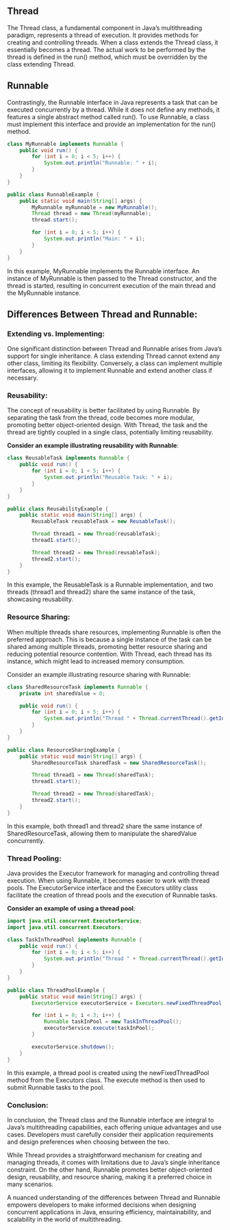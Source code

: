 

## **Thread**

The Thread class, a fundamental component in Java’s multithreading paradigm, represents a thread of execution. It provides methods for creating and controlling threads. When a class extends the Thread class, it essentially becomes a thread. The actual work to be performed by the thread is defined in the run() method, which must be overridden by the class extending Thread.

## **Runnable**

Contrastingly, the Runnable interface in Java represents a task that can be executed concurrently by a thread. While it does not define any methods, it features a single abstract method called run(). To use Runnable, a class must implement this interface and provide an implementation for the run() method.

```java
class MyRunnable implements Runnable {
    public void run() {
        for (int i = 0; i < 5; i++) {
            System.out.println("Runnable: " + i);
        }
    }
}

public class RunnableExample {
    public static void main(String[] args) {
        MyRunnable myRunnable = new MyRunnable();
        Thread thread = new Thread(myRunnable);
        thread.start();

        for (int i = 0; i < 5; i++) {
            System.out.println("Main: " + i);
        }
    }
}
```

In this example, MyRunnable implements the Runnable interface. An instance of MyRunnable is then passed to the Thread constructor, and the thread is started, resulting in concurrent execution of the main thread and the MyRunnable instance.

## **Differences Between Thread and Runnable**:

### **Extending vs. Implementing:**

One significant distinction between Thread and Runnable arises from Java’s support for single inheritance. A class extending Thread cannot extend any other class, limiting its flexibility. Conversely, a class can implement multiple interfaces, allowing it to implement Runnable and extend another class if necessary.

### **Reusability**:

The concept of reusability is better facilitated by using Runnable. By separating the task from the thread, code becomes more modular, promoting better object-oriented design. With Thread, the task and the thread are tightly coupled in a single class, potentially limiting reusability.

**Consider an example illustrating reusability with Runnable**:

```java
class ReusableTask implements Runnable {
    public void run() {
        for (int i = 0; i < 5; i++) {
            System.out.println("Reusable Task: " + i);
        }
    }
}

public class ReusabilityExample {
    public static void main(String[] args) {
        ReusableTask reusableTask = new ReusableTask();

        Thread thread1 = new Thread(reusableTask);
        thread1.start();

        Thread thread2 = new Thread(reusableTask);
        thread2.start();
    }
}
```

In this example, the ReusableTask is a Runnable implementation, and two threads (thread1 and thread2) share the same instance of the task, showcasing reusability.

### **Resource Sharing**:

When multiple threads share resources, implementing Runnable is often the preferred approach. This is because a single instance of the task can be shared among multiple threads, promoting better resource sharing and reducing potential resource contention. With Thread, each thread has its instance, which might lead to increased memory consumption.

Consider an example illustrating resource sharing with Runnable:

```java
class SharedResourceTask implements Runnable {
    private int sharedValue = 0;

    public void run() {
        for (int i = 0; i < 5; i++) {
            System.out.println("Thread " + Thread.currentThread().getId() + ": " + (++sharedValue));
        }
    }
}

public class ResourceSharingExample {
    public static void main(String[] args) {
        SharedResourceTask sharedTask = new SharedResourceTask();

        Thread thread1 = new Thread(sharedTask);
        thread1.start();

        Thread thread2 = new Thread(sharedTask);
        thread2.start();
    }
}
```

In this example, both thread1 and thread2 share the same instance of SharedResourceTask, allowing them to manipulate the sharedValue concurrently.

### **Thread Pooling**:

Java provides the Executor framework for managing and controlling thread execution. When using Runnable, it becomes easier to work with thread pools. The ExecutorService interface and the Executors utility class facilitate the creation of thread pools and the execution of Runnable tasks.

**Consider an example of using a thread pool**:

```java
import java.util.concurrent.ExecutorService;
import java.util.concurrent.Executors;

class TaskInThreadPool implements Runnable {
    public void run() {
        for (int i = 0; i < 5; i++) {
            System.out.println("Thread " + Thread.currentThread().getId() + ": " + i);
        }
    }
}

public class ThreadPoolExample {
    public static void main(String[] args) {
        ExecutorService executorService = Executors.newFixedThreadPool(2);

        for (int i = 0; i < 3; i++) {
            Runnable taskInPool = new TaskInThreadPool();
            executorService.execute(taskInPool);
        }

        executorService.shutdown();
    }
}
```

In this example, a thread pool is created using the newFixedThreadPool method from the Executors class. The execute method is then used to submit Runnable tasks to the pool.

### **Conclusion**:

In conclusion, the Thread class and the Runnable interface are integral to Java’s multithreading capabilities, each offering unique advantages and use cases. Developers must carefully consider their application requirements and design preferences when choosing between the two.

While Thread provides a straightforward mechanism for creating and managing threads, it comes with limitations due to Java’s single inheritance constraint. On the other hand, Runnable promotes better object-oriented design, reusability, and resource sharing, making it a preferred choice in many scenarios.

A nuanced understanding of the differences between Thread and Runnable empowers developers to make informed decisions when designing concurrent applications in Java, ensuring efficiency, maintainability, and scalability in the world of multithreading.



